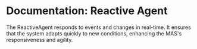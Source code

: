# Documentation: Reactive Agent

The ReactiveAgent responds to events and changes in real-time. It ensures that the system adapts quickly to new conditions, enhancing the MAS's responsiveness and agility.